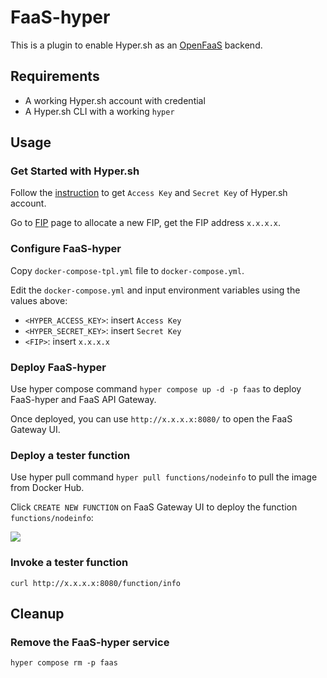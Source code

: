FaaS-hyper
===========

This is a plugin to enable Hyper.sh as an [OpenFaaS](https://github.com/alexellis/faas) backend.

## Requirements

- A working Hyper.sh account with credential
- A Hyper.sh CLI with a working `hyper`

## Usage

### Get Started with Hyper.sh

Follow the [instruction](https://docs.hyper.sh/GettingStarted/index.html) to get `Access Key` and `Secret Key` of Hyper.sh account.

Go to [FIP](https://console.hyper.sh/fips) page to allocate a new FIP, get the FIP address `x.x.x.x`.

### Configure FaaS-hyper

Copy `docker-compose-tpl.yml` file to `docker-compose.yml`.

Edit the `docker-compose.yml` and input environment variables using the values above:

- `<HYPER_ACCESS_KEY>`: insert `Access Key`
- `<HYPER_SECRET_KEY>`: insert `Secret Key`
- `<FIP>`: insert `x.x.x.x`

### Deploy FaaS-hyper

Use hyper compose command `hyper compose up -d -p faas` to deploy FaaS-hyper and FaaS API Gateway.

Once deployed, you can use `http://x.x.x.x:8080/` to open the FaaS Gateway UI.

### Deploy a tester function

Use hyper pull command `hyper pull functions/nodeinfo` to pull the image from Docker Hub.

Click `CREATE NEW FUNCTION` on FaaS Gateway UI to deploy the function `functions/nodeinfo`:

![](https://camo.githubusercontent.com/72f71cb0b0f6cae1c84f5a40ad57b7a9e389d0b7/68747470733a2f2f7062732e7477696d672e636f6d2f6d656469612f44466b5575483158734141744e4a362e6a70673a6d656469756d)

### Invoke a tester function

`curl http://x.x.x.x:8080/function/info`

## Cleanup

### Remove the FaaS-hyper service

`hyper compose rm -p faas`
